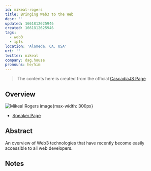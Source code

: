 ```yaml
---
id: mikeal-rogers
title: Bringing Web3 to the Web
desc: ''
updated: 1661812625946
created: 1661812625946
tags:
  - web3
  - ipfs
location: 'Alameda, CA, USA'
uri: ''
twitter: mikeal
company: dag.house
pronouns: he/him
---
```

> The contents here is created from the official [CascadiaJS Page](https://2022.cascadiajs.com/speakers/mikeal-rogers)

## Overview

![Mikeal Rogers image](https://create-4jr.begin.app/_static/2022/mikeal-rogers.jpg){max-width: 300px}
- [Speaker Page](https://2022.cascadiajs.com/speakers/mikeal-rogers)

## Abstract

An overview of Web3 technologies that have recently become easily accessible to all web developers.

## Notes
